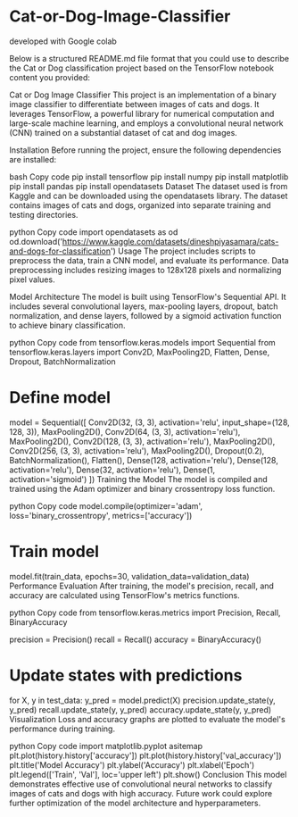 # Cat-or-Dog-Image-Classifier
developed with Google colab


Below is a structured README.md file format that you could use to describe the Cat or Dog classification project based on the TensorFlow notebook content you provided:

Cat or Dog Image Classifier
This project is an implementation of a binary image classifier to differentiate between images of cats and dogs. It leverages TensorFlow, a powerful library for numerical computation and large-scale machine learning, and employs a convolutional neural network (CNN) trained on a substantial dataset of cat and dog images.

Installation
Before running the project, ensure the following dependencies are installed:

bash
Copy code
pip install tensorflow
pip install numpy
pip install matplotlib
pip install pandas
pip install opendatasets
Dataset
The dataset used is from Kaggle and can be downloaded using the opendatasets library. The dataset contains images of cats and dogs, organized into separate training and testing directories.

python
Copy code
import opendatasets as od
od.download('https://www.kaggle.com/datasets/dineshpiyasamara/cats-and-dogs-for-classification')
Usage
The project includes scripts to preprocess the data, train a CNN model, and evaluate its performance. Data preprocessing includes resizing images to 128x128 pixels and normalizing pixel values.

Model Architecture
The model is built using TensorFlow's Sequential API. It includes several convolutional layers, max-pooling layers, dropout, batch normalization, and dense layers, followed by a sigmoid activation function to achieve binary classification.

python
Copy code
from tensorflow.keras.models import Sequential
from tensorflow.keras.layers import Conv2D, MaxPooling2D, Flatten, Dense, Dropout, BatchNormalization

# Define model
model = Sequential([
    Conv2D(32, (3, 3), activation='relu', input_shape=(128, 128, 3)),
    MaxPooling2D(),
    Conv2D(64, (3, 3), activation='relu'),
    MaxPooling2D(),
    Conv2D(128, (3, 3), activation='relu'),
    MaxPooling2D(),
    Conv2D(256, (3, 3), activation='relu'),
    MaxPooling2D(),
    Dropout(0.2),
    BatchNormalization(),
    Flatten(),
    Dense(128, activation='relu'),
    Dense(128, activation='relu'),
    Dense(32, activation='relu'),
    Dense(1, activation='sigmoid')
])
Training the Model
The model is compiled and trained using the Adam optimizer and binary crossentropy loss function.

python
Copy code
model.compile(optimizer='adam', loss='binary_crossentropy', metrics=['accuracy'])

# Train model
model.fit(train_data, epochs=30, validation_data=validation_data)
Performance Evaluation
After training, the model's precision, recall, and accuracy are calculated using TensorFlow's metrics functions.

python
Copy code
from tensorflow.keras.metrics import Precision, Recall, BinaryAccuracy

precision = Precision()
recall = Recall()
accuracy = BinaryAccuracy()

# Update states with predictions
for X, y in test_data:
    y_pred = model.predict(X)
    precision.update_state(y, y_pred)
    recall.update_state(y, y_pred)
    accuracy.update_state(y, y_pred)
Visualization
Loss and accuracy graphs are plotted to evaluate the model's performance during training.

python
Copy code
import matplotlib.pyplot asitemap
plt.plot(history.history['accuracy'])
plt.plot(history.history['val_accuracy'])
plt.title('Model Accuracy')
plt.ylabel('Accuracy')
plt.xlabel('Epoch')
plt.legend(['Train', 'Val'], loc='upper left')
plt.show()
Conclusion
This model demonstrates effective use of convolutional neural networks to classify images of cats and dogs with high accuracy. Future work could explore further optimization of the model architecture and hyperparameters.
